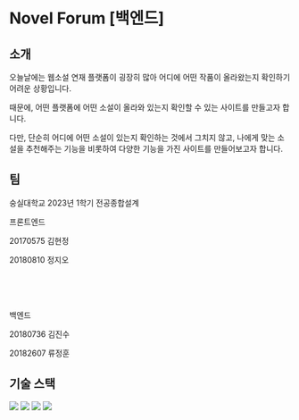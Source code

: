 # Novel Forum [백엔드]

소개
---
오늘날에는 웹소설 연재 플랫폼이 굉장히 많아 어디에 어떤 작품이 올라왔는지 확인하기 어려운 상황입니다.

때문에, 어떤 플랫폼에 어떤 소설이 올라와 있는지 확인할 수 있는 사이트를 만들고자 합니다.

다만, 단순히 어디에 어떤 소설이 있는지 확인하는 것에서 그치지 않고, 나에게 맞는 소설을 추천해주는 기능을 비롯하여 다양한 기능을 가진 사이트를 만들어보고자 합니다.

팀
---
숭실대학교 2023년 1학기 전공종합설계

프론트엔드

20170575 김현정

20180810 정지오

<br>
<br>
<br>

백엔드

20180736 김진수

20182607 류정훈


기술 스택
---
<img src="https://img.shields.io/badge/java-007396?style=for-the-badge&logo=java&logoColor=white">

<img src="https://img.shields.io/badge/springboot-6DB33F?style=for-the-badge&logo=springboot&logoColor=white">

<img src="https://img.shields.io/badge/swagger-#85EA2D?style=for-the-badge&logo=swagger&logoColor=white">


<img src="https://img.shields.io/badge/git-F05032?style=for-the-badge&logo=git&logoColor=white">


